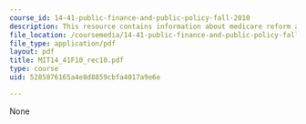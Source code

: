 ```yaml
---
course_id: 14-41-public-finance-and-public-policy-fall-2010
description: This resource contains information about medicare reform and job lock.
file_location: /coursemedia/14-41-public-finance-and-public-policy-fall-2010/5285876165a4e8d8859cbfa4017a9e6e_MIT14_41F10_rec10.pdf
file_type: application/pdf
layout: pdf
title: MIT14_41F10_rec10.pdf
type: course
uid: 5285876165a4e8d8859cbfa4017a9e6e

---
```

None